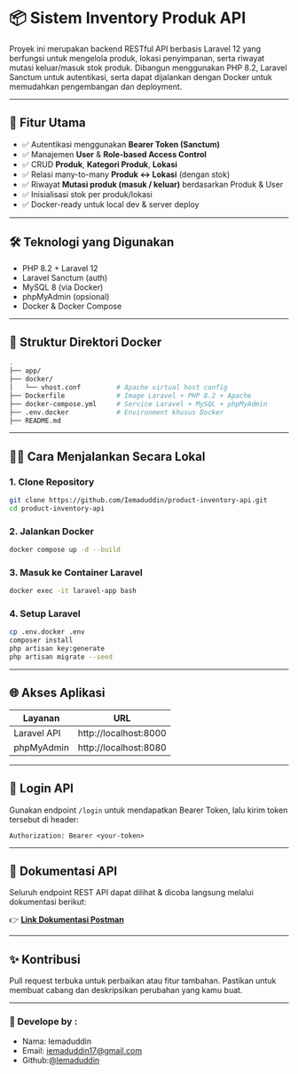 # 📦 Sistem Inventory Produk API

Proyek ini merupakan backend RESTful API berbasis Laravel 12 yang berfungsi untuk mengelola produk, lokasi penyimpanan, serta riwayat mutasi keluar/masuk stok produk. Dibangun menggunakan PHP 8.2, Laravel Sanctum untuk autentikasi, serta dapat dijalankan dengan Docker untuk memudahkan pengembangan dan deployment.

---

## 🚀 Fitur Utama

-   ✅ Autentikasi menggunakan **Bearer Token (Sanctum)**
-   ✅ Manajemen **User** & **Role-based Access Control**
-   ✅ CRUD **Produk**, **Kategori Produk**, **Lokasi**
-   ✅ Relasi many-to-many **Produk ↔ Lokasi** (dengan stok)
-   ✅ Riwayat **Mutasi produk (masuk / keluar)** berdasarkan Produk & User
-   ✅ Inisialisasi stok per produk/lokasi
-   ✅ Docker-ready untuk local dev & server deploy

---

## 🛠️ Teknologi yang Digunakan

-   PHP 8.2 + Laravel 12
-   Laravel Sanctum (auth)
-   MySQL 8 (via Docker)
-   phpMyAdmin (opsional)
-   Docker & Docker Compose

---

## 📄 Struktur Direktori Docker

```bash
.
├── app/
├── docker/
│   └── vhost.conf         # Apache virtual host config
├── Dockerfile             # Image Laravel + PHP 8.2 + Apache
├── docker-compose.yml     # Service Laravel + MySQL + phpMyAdmin
├── .env.docker            # Environment khusus Docker
├── README.md
```

---

## 🧑‍💻 Cara Menjalankan Secara Lokal

### 1. Clone Repository

```bash
git clone https://github.com/Iemaduddin/product-inventory-api.git
cd product-inventory-api
```

### 2. Jalankan Docker

```bash
docker compose up -d --build
```

### 3. Masuk ke Container Laravel

```bash
docker exec -it laravel-app bash
```

### 4. Setup Laravel

```bash
cp .env.docker .env
composer install
php artisan key:generate
php artisan migrate --seed
```

---

## 🌐 Akses Aplikasi

| Layanan     | URL                   |
| ----------- | --------------------- |
| Laravel API | http://localhost:8000 |
| phpMyAdmin  | http://localhost:8080 |

---

## 🔐 Login API

Gunakan endpoint `/login` untuk mendapatkan Bearer Token, lalu kirim token tersebut di header:

```http
Authorization: Bearer <your-token>
```

---

## 📘️ Dokumentasi API

Seluruh endpoint REST API dapat dilihat & dicoba langsung melalui dokumentasi berikut:

👉 [**Link Dokumentasi Postman**](https://orange-meadow-847678.postman.co/workspace/restful-api-2-p13~90d99b38-0f5d-4109-897f-ed0445b858f6/collection/27459823-1e24a14e-f908-42c7-ae73-6cc066f89c44?action=share&creator=27459823&active-environment=27459823-2cd4e2e9-9de8-4741-a73d-fe74f5dbeecf)

---

## ✨ Kontribusi

Pull request terbuka untuk perbaikan atau fitur tambahan. Pastikan untuk membuat cabang dan deskripsikan perubahan yang kamu buat.

---

### 💫 Develope by :

-   Nama: Iemaduddin
-   Email: iemaduddin17@gmail.com
-   Github:[@Iemaduddin](https://github.com/Iemaduddin)
